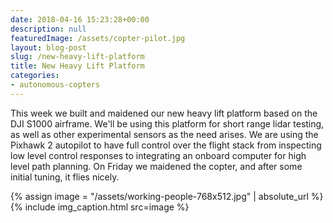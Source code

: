 ```yaml
---
date: 2018-04-16 15:23:28+00:00
description: null
featuredImage: /assets/copter-pilot.jpg
layout: blog-post
slug: /new-heavy-lift-platform
title: New Heavy Lift Platform
categories:
- autonomous-copters
---
```


This week we built and maidened our new heavy lift platform based on the DJI S1000 airframe.  We'll be using this platform for short range lidar testing, as well as other experimental sensors as the need arises.  We are using the Pixhawk 2 autopilot to have full control over the flight stack from inspecting low level control responses to integrating an onboard computer for high level path planning.  On Friday we maidened the copter, and after some initial tuning, it flies nicely.

{% assign image = "/assets/working-people-768x512.jpg"  | absolute_url  %}
{% include 
    img_caption.html
    src=image
%}
